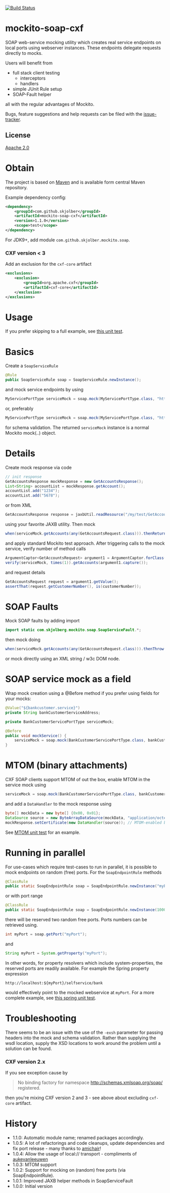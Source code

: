 [![Build Status](https://travis-ci.org/skjolber/mockito-soap-cxf.svg?branch=master)](https://travis-ci.org/skjolber/mockito-soap-cxf)

# mockito-soap-cxf
SOAP web-service mocking utility which creates real service endpoints on local ports using webserver instances. These endpoints delegate requests directly to mocks.

Users will benefit from
 * full stack client testing
   * interceptors
   * handlers
 * simple JUnit Rule setup
 * SOAP-Fault helper

all with the regular advantages of Mockito.

Bugs, feature suggestions and help requests can be filed with the [issue-tracker].

## License
[Apache 2.0]

# Obtain
The project is based on [Maven] and is available form central Maven repository.

Example dependency config:

```xml
<dependency>
    <groupId>com.github.skjolber</groupId>
    <artifactId>mockito-soap-cxf</artifactId>
    <version>1.1.0</version>
    <scope>test</scope>
</dependency>
```

For JDK9+, add module `com.github.skjolber.mockito.soap`.

### CXF version < 3
Add an exclusion for the `cxf-core` artifact

```xml
<exclusions>
    <exclusion>
        <groupId>org.apache.cxf</groupId>
        <artifactId>cxf-core</artifactId>
    </exclusion>
</exclusions>
```

# Usage
If you prefer skipping to a full example, see [this unit test](src/test/java/com/github/skjolber/mockito/soap/BankCustomerSoapEndpointRuleTest.java).

# Basics
Create a `SoapServiceRule`

```java
@Rule
public SoapServiceRule soap = SoapServiceRule.newInstance();
```

and mock service endpoints by using

```java
MyServicePortType serviceMock = soap.mock(MyServicePortType.class, "http://localhost:12345");
```

or, preferably

```java
MyServicePortType serviceMock = soap.mock(MyServicePortType.class, "http://localhost:12345", Arrays.asList("classpath:wsdl/MyService.xsd"));
```

for schema validation. The returned `serviceMock` instance is a normal Mockito mock(..) object.

# Details
Create mock response via code

```java
// init response
GetAccountsResponse mockResponse = new GetAccountsResponse();
List<String> accountList = mockResponse.getAccount();
accountList.add("1234");
accountList.add("5678");
```

or from XML

```java
GetAccountsResponse response = jaxbUtil.readResource("/my/test/GetAccountsResponse1.xml", GetAccountsResponse.class);
```
using your favorite JAXB utility. Then mock

```java
when(serviceMock.getAccounts(any(GetAccountsRequest.class))).thenReturn(mockResponse);
```

and apply standard Mockito test approach. After triggering calls to the mock service, verify number of method calls

```java
ArgumentCaptor<GetAccountsRequest> argument1 = ArgumentCaptor.forClass(GetAccountsRequest.class);
verify(serviceMock, times(1)).getAccounts(argument1.capture());
```

and request details

```java
GetAccountsRequest request = argument1.getValue();
assertThat(request.getCustomerNumber(), is(customerNumber));
```

# SOAP Faults
Mock SOAP faults by adding import

```java
import static com.skjolberg.mockito.soap.SoapServiceFault.*;
```

then mock doing

```java
when(serviceMock.getAccounts(any(GetAccountsRequest.class))).thenThrow(createFault(exception));
```

or mock directly using an XML string / w3c DOM node.

# SOAP service mock as a field
Wrap mock creation using a @Before method if you prefer using fields for your mocks:

```java
@Value("${bankcustomer.service}")
private String bankCustomerServiceAddress;

private BankCustomerServicePortType serviceMock;

@Before
public void mockService() {
	serviceMock = soap.mock(BankCustomerServicePortType.class, bankCustomerServiceAddress);
}
```

# MTOM (binary attachments)
CXF SOAP clients support MTOM of out the box, enable MTOM in the service mock using

```java
serviceMock = soap.mock(BankCustomerServicePortType.class, bankCustomerServiceAddress, properties("mtom-enabled", Boolean.TRUE));
```

and add a `DataHandler` to the mock response using

```java
byte[] mockData = new byte[] {0x00, 0x01};
DataSource source = new ByteArrayDataSource(mockData, "application/octet-stream");
mockResponse.setCertificate(new DataHandler(source)); // MTOM-enabled base64binary
```

See [MTOM unit test](src/test/java/com/skjolberg/mockito/soap/BankCustomerSoapServerRuleMtomTest.java) for an example.

# Running in parallel
For use-cases which require test-cases to run in parallel, it is possible to mock endpoints on random (free) ports. For the `SoapEndpointRule` methods

```java
@ClassRule
public static SoapEndpointRule soap = SoapEndpointRule.newInstance("myPort", "yourPort");
```

or with port range

```java
@ClassRule
public static SoapEndpointRule soap = SoapEndpointRule.newInstance(10000, 30000, "myPort", "yourPort");
```

there will be reserved two random free ports. Ports numbers can be retrieved using.
```java
int myPort = soap.getPort("myPort");
```
and

```java
String myPort = System.getProperty("myPort");
```

In other words, for property resolvers which include system-properties, the reserved ports are readily available. For example the Spring property expression

```
http://localhost:${myPort}/selfservice/bank
```

would effectively point to the mocked webservice at `myPort`. For a more complete example, see
[this spring unit test](src/test/java/com/skjolberg/mockito/soap/BankCustomerSoapEndpointClassRuleTest.java).

# Troubleshooting
There seems to be an issue with the use of the `-exsh` parameter for passing headers into the mock and schema validation. Rather than supplying the wsdl location, supply the XSD locations to work around the problem until a solution can be found.

### CXF version 2.x
If you see exception cause by

> No binding factory for namespace http://schemas.xmlsoap.org/soap/ registered.

then you're mixing CXF version 2 and 3 - see above about excluding `cxf-core` artifact.

# History

 - 1.1.0: Automatic module name; renamed packages accordingly.
 - 1.0.5: A lot of refactorings and code cleanups, update dependencies and fix port release - many thanks to [amichair](https://github.com/amichair)!
 - 1.0.4: Allow the usage of local:// transport - compliments of [aukevanleeuwen](https://github.com/aukevanleeuwen)
 - 1.0.3: MTOM support
 - 1.0.2: Support for mocking on (random) free ports (via SoapEndpointRule).
 - 1.0.1: Improved JAXB helper methods in SoapServiceFault
 - 1.0.0: Initial version

[Apache 2.0]:           http://www.apache.org/licenses/LICENSE-2.0.html
[issue-tracker]:        https://github.com/skjolber/mockito-soap-cxf/issues
[Maven]:                http://maven.apache.org/
[1.0.4]:                https://github.com/skjolber/mockito-soap-cxf/releases
